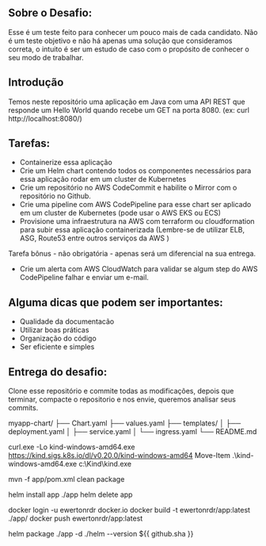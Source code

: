 ## Sobre o Desafio: 

Esse é um teste feito para conhecer um pouco mais de cada candidato. Não é um teste objetivo e não há apenas uma solução que consideramos correta, o intuito é ser um estudo de caso com o propósito de conhecer o seu modo de trabalhar.

## Introdução

Temos neste repositório uma aplicação em Java com uma API REST que responde um Hello World quando recebe um GET na porta 8080. (ex: curl http://localhost:8080/)

## Tarefas: 

* Containerize essa aplicação
* Crie um Helm chart contendo todos os componentes necessários para essa aplicação rodar em um cluster de Kubernetes
* Crie um repositório no AWS CodeCommit e habilite o Mirror com o repositório no Github.
* Crie uma pipeline com AWS CodePipeline para esse chart ser aplicado em um cluster de Kubernetes (pode usar o AWS EKS ou ECS)
* Provisione uma infraestrutura na AWS com terraform ou cloudformation para subir essa aplicação containerizada (Lembre-se de utilizar ELB, ASG, Route53 entre outros serviços da AWS )

Tarefa bônus - não obrigatória - apenas será um diferencial na sua entrega.
* Crie um alerta com AWS CloudWatch para validar se algum step do AWS CodePipeline falhar e enviar um e-mail.

## Alguma dicas que podem ser importantes:
* Qualidade da documentacão
* Utilizar boas práticas
* Organização do código
* Ser eficiente e simples

## Entrega do desafio:
Clone esse repositório e commite todas as modificações, depois que terminar, compacte o repositorio e nos envie, queremos analisar seus commits.


myapp-chart/
  ├── Chart.yaml
  ├── values.yaml
  ├── templates/
  │   ├── deployment.yaml
  │   ├── service.yaml
  │   └── ingress.yaml
  └── README.md



curl.exe -Lo kind-windows-amd64.exe https://kind.sigs.k8s.io/dl/v0.20.0/kind-windows-amd64
Move-Item .\kind-windows-amd64.exe c:\Kind\kind.exe

mvn -f app/pom.xml clean package

helm install app ./app
helm delete app

docker login -u ewertonrdr  docker.io
docker build -t ewertonrdr/app:latest ./app/
docker push ewertonrdr/app:latest


helm package ./app -d ./helm --version ${{ github.sha }}